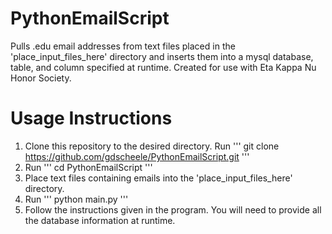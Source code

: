 # PythonEmailScript

Pulls .edu email addresses from text files placed in the 'place_input_files_here' directory and inserts them into a mysql database, table, and column specified at runtime. Created for use with Eta Kappa Nu Honor Society.

# Usage Instructions
1. Clone this repository to the desired directory. Run
  '''
    git clone https://github.com/gdscheele/PythonEmailScript.git
  '''
2. Run ''' cd PythonEmailScript '''
3. Place text files containing emails into the 'place_input_files_here' directory.
4. Run ''' python main.py '''
5. Follow the instructions given in the program. You will need to provide all the database information at runtime.
